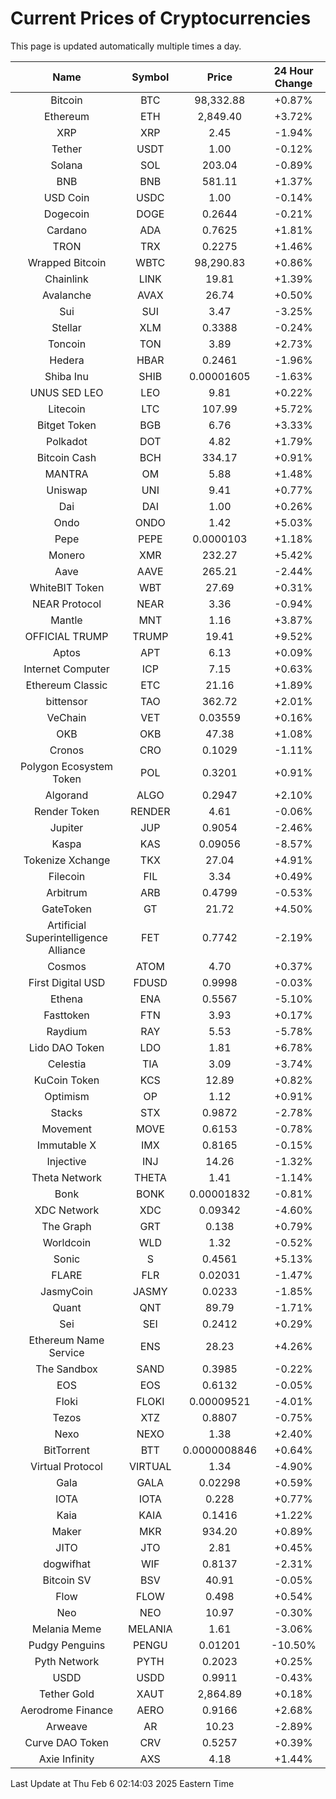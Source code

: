 # Current Prices of Cryptocurrencies
This page is updated automatically multiple times a day.

| Name | Symbol | Price | 24 Hour Change |
| :---: |:---:| :---: | :---: |
| Bitcoin | BTC | 98,332.88 | +0.87% |
| Ethereum | ETH | 2,849.40 | +3.72% |
| XRP | XRP | 2.45 | -1.94% |
| Tether | USDT | 1.00 | -0.12% |
| Solana | SOL | 203.04 | -0.89% |
| BNB | BNB | 581.11 | +1.37% |
| USD Coin | USDC | 1.00 | -0.14% |
| Dogecoin | DOGE | 0.2644 | -0.21% |
| Cardano | ADA | 0.7625 | +1.81% |
| TRON | TRX | 0.2275 | +1.46% |
| Wrapped Bitcoin | WBTC | 98,290.83 | +0.86% |
| Chainlink | LINK | 19.81 | +1.39% |
| Avalanche | AVAX | 26.74 | +0.50% |
| Sui | SUI | 3.47 | -3.25% |
| Stellar | XLM | 0.3388 | -0.24% |
| Toncoin | TON | 3.89 | +2.73% |
| Hedera | HBAR | 0.2461 | -1.96% |
| Shiba Inu | SHIB | 0.00001605 | -1.63% |
| UNUS SED LEO | LEO | 9.81 | +0.22% |
| Litecoin | LTC | 107.99 | +5.72% |
| Bitget Token | BGB | 6.76 | +3.33% |
| Polkadot | DOT | 4.82 | +1.79% |
| Bitcoin Cash | BCH | 334.17 | +0.91% |
| MANTRA | OM | 5.88 | +1.48% |
| Uniswap | UNI | 9.41 | +0.77% |
| Dai | DAI | 1.00 | +0.26% |
| Ondo | ONDO | 1.42 | +5.03% |
| Pepe | PEPE | 0.0000103 | +1.18% |
| Monero | XMR | 232.27 | +5.42% |
| Aave | AAVE | 265.21 | -2.44% |
| WhiteBIT Token | WBT | 27.69 | +0.31% |
| NEAR Protocol | NEAR | 3.36 | -0.94% |
| Mantle | MNT | 1.16 | +3.87% |
| OFFICIAL TRUMP | TRUMP | 19.41 | +9.52% |
| Aptos | APT | 6.13 | +0.09% |
| Internet Computer | ICP | 7.15 | +0.63% |
| Ethereum Classic | ETC | 21.16 | +1.89% |
| bittensor | TAO | 362.72 | +2.01% |
| VeChain | VET | 0.03559 | +0.16% |
| OKB | OKB | 47.38 | +1.08% |
| Cronos | CRO | 0.1029 | -1.11% |
| Polygon Ecosystem Token | POL | 0.3201 | +0.91% |
| Algorand | ALGO | 0.2947 | +2.10% |
| Render Token | RENDER | 4.61 | -0.06% |
| Jupiter | JUP | 0.9054 | -2.46% |
| Kaspa | KAS | 0.09056 | -8.57% |
| Tokenize Xchange | TKX | 27.04 | +4.91% |
| Filecoin | FIL | 3.34 | +0.49% |
| Arbitrum | ARB | 0.4799 | -0.53% |
| GateToken | GT | 21.72 | +4.50% |
| Artificial Superintelligence Alliance | FET | 0.7742 | -2.19% |
| Cosmos | ATOM | 4.70 | +0.37% |
| First Digital USD | FDUSD | 0.9998 | -0.03% |
| Ethena | ENA | 0.5567 | -5.10% |
| Fasttoken | FTN | 3.93 | +0.17% |
| Raydium | RAY | 5.53 | -5.78% |
| Lido DAO Token | LDO | 1.81 | +6.78% |
| Celestia | TIA | 3.09 | -3.74% |
| KuCoin Token | KCS | 12.89 | +0.82% |
| Optimism | OP | 1.12 | +0.91% |
| Stacks | STX | 0.9872 | -2.78% |
| Movement | MOVE | 0.6153 | -0.78% |
| Immutable X | IMX | 0.8165 | -0.15% |
| Injective | INJ | 14.26 | -1.32% |
| Theta Network | THETA | 1.41 | -1.14% |
| Bonk | BONK | 0.00001832 | -0.81% |
| XDC Network | XDC | 0.09342 | -4.60% |
| The Graph | GRT | 0.138 | +0.79% |
| Worldcoin | WLD | 1.32 | -0.52% |
| Sonic | S | 0.4561 | +5.13% |
| FLARE | FLR | 0.02031 | -1.47% |
| JasmyCoin | JASMY | 0.0233 | -1.85% |
| Quant | QNT | 89.79 | -1.71% |
| Sei | SEI | 0.2412 | +0.29% |
| Ethereum Name Service | ENS | 28.23 | +4.26% |
| The Sandbox | SAND | 0.3985 | -0.22% |
| EOS | EOS | 0.6132 | -0.05% |
| Floki | FLOKI | 0.00009521 | -4.01% |
| Tezos | XTZ | 0.8807 | -0.75% |
| Nexo | NEXO | 1.38 | +2.40% |
| BitTorrent | BTT | 0.0000008846 | +0.64% |
| Virtual Protocol | VIRTUAL | 1.34 | -4.90% |
| Gala | GALA | 0.02298 | +0.59% |
| IOTA | IOTA | 0.228 | +0.77% |
| Kaia | KAIA | 0.1416 | +1.22% |
| Maker | MKR | 934.20 | +0.89% |
| JITO | JTO | 2.81 | +0.45% |
| dogwifhat | WIF | 0.8137 | -2.31% |
| Bitcoin SV | BSV | 40.91 | -0.05% |
| Flow | FLOW | 0.498 | +0.54% |
| Neo | NEO | 10.97 | -0.30% |
| Melania Meme | MELANIA | 1.61 | -3.06% |
| Pudgy Penguins | PENGU | 0.01201 | -10.50% |
| Pyth Network | PYTH | 0.2023 | +0.25% |
| USDD | USDD | 0.9911 | -0.43% |
| Tether Gold | XAUT | 2,864.89 | +0.18% |
| Aerodrome Finance | AERO | 0.9166 | +2.68% |
| Arweave | AR | 10.23 | -2.89% |
| Curve DAO Token | CRV | 0.5257 | +0.39% |
| Axie Infinity | AXS | 4.18 | +1.44% |

Last Update at Thu Feb  6 02:14:03 2025 Eastern Time
